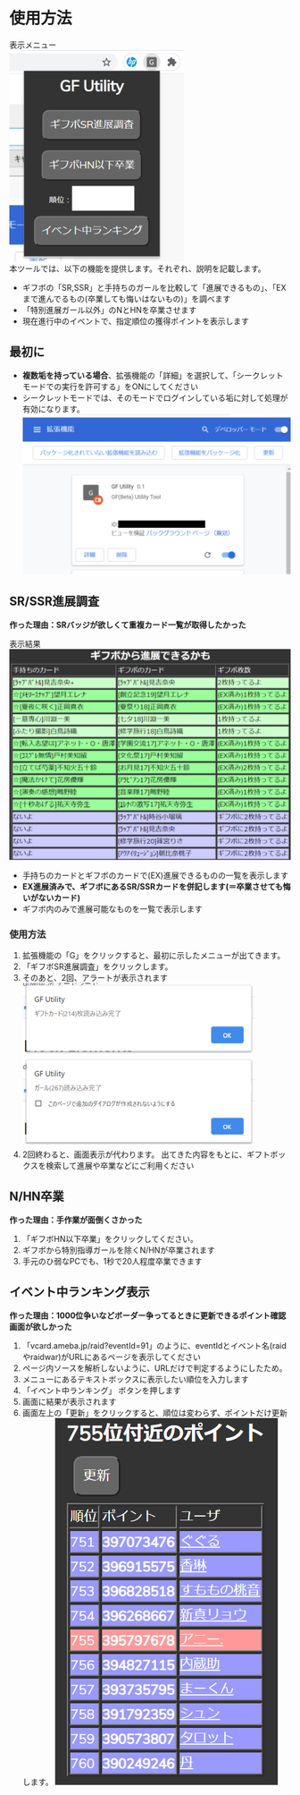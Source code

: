 # 使用方法
表示メニュー  
 ![tool_menu](./images/tool_menu.png "tool_menu")  
 本ツールでは、以下の機能を提供します。それぞれ、説明を記載します。  
 * ギフボの「SR,SSR」と手持ちのガールを比較して「進展できるもの」、「EXまで進んでるもの(卒業しても悔いはないもの)」を調べます
 * 「特別進展ガール以外」のNとHNを卒業させます
 * 現在進行中のイベントで、指定順位の獲得ポイントを表示します

## 最初に

 * **複数垢を持っている場合**、拡張機能の「詳細」を選択して、「シークレットモードでの実行を許可する」をONにしてください
 * シークレットモードでは、そのモードでログインしている垢に対して処理が有効になります。
 ![thumbnail](./images/thumbnail.png "thumbnail")

## SR/SSR進展調査
**作った理由：SRバッジが欲しくて重複カード一覧が取得したかった**  

表示結果  
 ![SR 確認](./images/SR_check.png "SR 確認")  
 * 手持ちのカードとギフボのカードで(EX)進展できるものの一覧を表示します
 * **EX進展済みで、ギフボにあるSR/SSRカードを併記します(＝卒業させても悔いがないカード)**
 * ギフボ内のみで進展可能なものを一覧で表示します

### 使用方法

 1. 拡張機能の「G」をクリックすると、最初に示したメニューが出てきます。
 1. 「ギフボSR進展調査」をクリックします。
  1. そのあと、2回、アラートが表示されます  
  ![ALERT01](./images/alert01.png "ALERT01")  
  ![ALERT02](./images/alert02.png "ALERT02")  
 1. 2回終わると、画面表示が代わります。
  出てきた内容をもとに、ギフトボックスを検索して進展や卒業などにご利用ください

## N/HN卒業
**作った理由：手作業が面倒くさかった**  
  
 1. 「ギフボHN以下卒業」をクリックしてください。
 1.  ギフボから特別指導ガールを除くN/HNが卒業されます
  1. 手元のひ弱なPCでも、1秒で20人程度卒業できます

## イベント中ランキング表示
**作った理由：1000位争いなどボーダー争ってるときに更新できるポイント確認画面が欲しかった**  

 1. 「vcard.ameba.jp/raid?eventId=91」のように、eventIdとイベント名(raidやraidwar)がURLにあるページを表示してください
  1. ページ内ソースを解析しないように、URLだけで判定するようにしたため。
 1. メニューにあるテキストボックスに表示したい順位を入力します
 1. 「イベント中ランキング」 ボタンを押します
 1. 画面に結果が表示されます
  1. 画面左上の「更新」をクリックすると、順位は変わらず、ポイントだけ更新します。
   ![ranking](./images/ranking.png "ranking")
